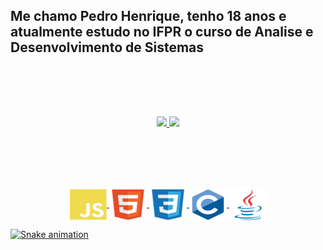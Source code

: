 <h2>Me chamo Pedro Henrique, tenho 18 anos e atualmente estudo no IFPR o curso de Analise e Desenvolvimento de Sistemas</h2>
 
 <p></p>
 <p></p>


<div align="center" style="display-flex; padding: 5rem; ">
  <a href="https://github.com/Driinho">
  <img height="160rem" src="https://github-readme-stats.vercel.app/api?username=Driinho&show_icons=true&theme=dark&include_all_commits=true&count_private=true"/>
  <img height="160rem" src="https://github-readme-stats.vercel.app/api/top-langs/?username=Driinho&layout=compact&langs_count=7&theme=dark"/>
</div>
  
  

 <div align="center" style="display-flex" style="margin: 2rem" ><br>
  <img align="center" alt="pedro-Js" height="50" width="60" src="https://raw.githubusercontent.com/devicons/devicon/master/icons/javascript/javascript-plain.svg">
  <img align="center" alt="pedro-HTML" height="50" width="60" src="https://raw.githubusercontent.com/devicons/devicon/master/icons/html5/html5-original.svg">
  <img align="center" alt="pedro-CSS" height="50" width="60" src="https://raw.githubusercontent.com/devicons/devicon/master/icons/css3/css3-original.svg">
  <img align="center" alt ="pedro-c" height="50" width="60" src="https://github.com/devicons/devicon/blob/master/icons/c/c-original.svg">
  <img align="center" alt="pedro-java" height="50" width="60" src="https://github.com/devicons/devicon/blob/master/icons/java/java-original.svg" >
</div>
 
  
  ![Snake animation](https://github.com/Driinho/Driinho/blob/output/github-contribution-grid-snake.svg)

